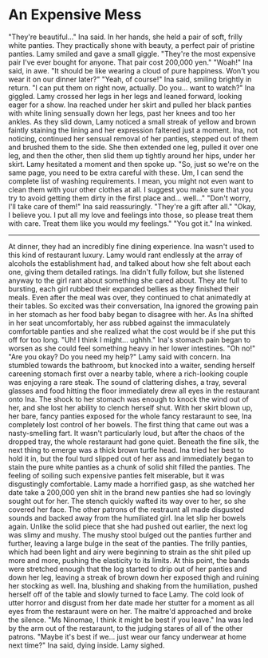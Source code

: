 # An Expensive Mess
"They're beautiful..." Ina said. In her hands, she held a pair of soft, frilly white panties. They practically shone with beauty, a perfect pair of pristine panties.
Lamy smiled and gave a small giggle. "They're the most expensive pair I've ever bought for anyone. That pair cost  200,000 yen." 
"Woah!" Ina said, in awe.
"It should be like wearing a cloud of pure happiness. Won't you wear it on our dinner later?"
"Yeah, of course!" Ina said, smiling brightly in return. "I can put them on right now, actually. Do you... want to watch?" Ina giggled.
Lamy crossed her legs in her legs and leaned forward, looking eager for a show. Ina reached under her skirt and pulled her black panties with white lining sensually down her legs, past her knees and too her ankles. As they slid down, Lamy noticed a small streak of yellow and brown faintly staining the lining and her expression faltered just a moment. Ina, not noticing, continued her sensual removal of her panties, stepped out of them and brushed them to the side. She then extended one leg, pulled it over one leg, and then the other, then slid them up tightly around her hips, under her skirt.
Lamy hesitated a moment and then spoke up. "So, just so we're on the same page, you need to be extra careful with these. Um, I can send the complete list of washing requirements. I mean, you might not even want to clean them with your other clothes at all. I suggest you make sure that you try to avoid getting them dirty in the first place and... well..."
"Don't worry, I'll take care of them!" Ina said reassuringly. "They're a gift after all."
"Okay, I believe you. I put all my love and feelings into those, so please treat them with care. Treat them like you would my feelings."
"You got it." Ina winked.
***
At dinner, they had an incredibly fine dining experience. Ina wasn't used to this kind of restaurant luxury. Lamy would rant endlessly at the array of alcohols the establishment had, and talked about how she felt about each one, giving them detailed ratings. Ina didn't fully follow, but she listened anyway to the girl rant about something she cared about.
They ate full to bursting, each girl rubbed their expanded bellies as they finished their meals. Even after the meal was over, they continued to chat animatedly at their tables. So excited was their conversation, Ina ignored the growing pain in her stomach as her food baby began to disagree with her. As Ina shifted in her seat uncomfortably, her ass rubbed against the immaculately comfortable panties and she realized what the cost would be if she put this off for too long.
"Uh! I think I might... ughhh." Ina's stomach pain began to worsen as she could feel something heavy in her lower intestines. "Oh no!"
"Are you okay? Do you need my help?" Lamy said with concern.
Ina stumbled towards the bathroom, but knocked into a waiter, sending herself careening stomach first over a nearby table, where a rich-looking couple was enjoying a rare steak. The sound of clattering dishes, a tray, several glasses and food hitting the floor immediately drew all eyes in the restaurant onto Ina. The shock to her stomach was enough to knock the wind out of her, and she lost her ability to clench herself shut. With her skirt blown up, her  bare, fancy panties exposed for the whole fancy restaraunt to see, Ina completely lost control of her bowels. 
The first thing that came out was a nasty-smelling fart. It wasn't particularly loud, but after the chaos of the dropped tray, the whole restaraunt had gone quiet. Beneath the fine silk, the next thing to emerge was a thick brown turtle head. Ina tried her best to hold it in, but the foul turd slipped out of her ass and immediately began to stain the pure white panties as a chunk of solid shit filled the panties. The feeling of soiling such expensive panties felt miserable, but it was disgustingly comfortable. 
Lamy made a horrified gasp, as she watched her date take a 200,000 yen shit in the brand new panties she had so lovingly sought out for her. The stench quickly wafted its way over to her, so she covered her face. The other patrons of the restraunt all made disgusted sounds and backed away from the humiliated girl.
Ina let slip her bowels again. Unlike the solid piece that she had pushed out earlier, the next log was slimy and mushy. The mushy stool bulged out the panties further and further, leaving a large bulge in the seat of the panties.
The frilly panties, which had been light and airy were beginning to strain as the shit piled up more and more, pushing the elasticity to its limits. At this point, the bands were stretched enough that the log started to drip out of her panties and down her leg, leaving a streak of brown down her exposed thigh and ruining her stocking as well.
Ina, blushing and shaking from the humiliation, pushed herself off of the table and slowly turned to face Lamy. The cold look of utter horror and disgust from her date made her stutter for a moment as all eyes from the restaraunt were on her. 
The maitre'd approached and broke the silence. "Ms Ninomae, I think it might be best if you leave."
Ina was led by the arm out of the restaraunt, to the judging stares of all of the other patrons.
"Maybe it's best if we... just wear our fancy underwear at home next time?" Ina said, dying inside.
Lamy sighed.
